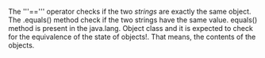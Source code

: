 The '''==''' operator checks if the two *strings* are exactly the same object. 
The .equals() method check if the two strings have the same value. equals() method is present in the java.lang.
Object class and it is expected to check for the equivalence of the state of objects!. 
That means, the contents of the objects.
